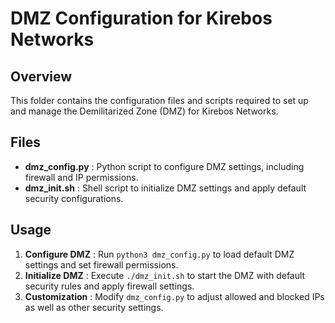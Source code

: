 # DMZ Configuration for Kirebos Networks

## Overview
This folder contains the configuration files and scripts required to set up and manage the Demilitarized Zone (DMZ) for Kirebos Networks.

## Files
- **dmz_config.py** : Python script to configure DMZ settings, including firewall and IP permissions.
- **dmz_init.sh** : Shell script to initialize DMZ settings and apply default security configurations.

## Usage
1. **Configure DMZ** : Run `python3 dmz_config.py` to load default DMZ settings and set firewall permissions.
2. **Initialize DMZ** : Execute `./dmz_init.sh` to start the DMZ with default security rules and apply firewall settings.
3. **Customization** : Modify `dmz_config.py` to adjust allowed and blocked IPs as well as other security settings.
